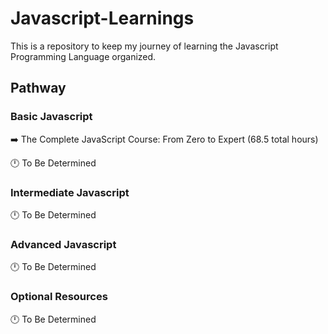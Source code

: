 # Javascript-Learnings

This is a repository to keep my journey of learning the Javascript Programming Language organized.

## Pathway

### Basic Javascript

➡️ The Complete JavaScript Course: From Zero to Expert (68.5 total hours)

🕛 To Be Determined

### Intermediate Javascript

🕛 To Be Determined

### Advanced Javascript

🕛 To Be Determined

### Optional Resources

🕛 To Be Determined
